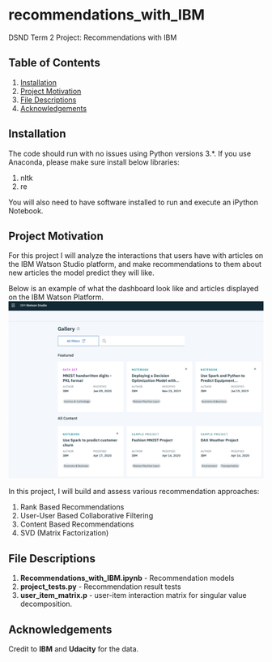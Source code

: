 # recommendations_with_IBM
DSND Term 2 Project: Recommendations with IBM

## Table of Contents

1. [Installation](#installation)
2. [Project Motivation](#motivation)
3. [File Descriptions](#description)
4. [Acknowledgements](#acknowledgement)


## Installation <a name="installation"></a>
The code should run with no issues using Python versions 3.*. If you use Anaconda, please make sure install below libraries:

1. nltk
2. re

You will also need to have software installed to run and execute an iPython Notebook.


## Project Motivation <a name="motivation"></a>
For this project I will analyze the interactions that users have with articles on the IBM Watson Studio platform, and make recommendations to them about new articles the model predict they will like. 

Below is an example of what the dashboard look like and articles displayed on the IBM Watson Platform.
![IBM_Watson_Studio_Community.png](screenshots/IBM_Watson_Studio_Community.png)

In this project, I will build and assess various recommendation approaches:

1. Rank Based Recommendations
2. User-User Based Collaborative Filtering
3. Content Based Recommendations
4. SVD (Matrix Factorization)


## File Descriptions <a name="description"></a>
1. **Recommendations_with_IBM.ipynb** - Recommendation models
2. **project_tests.py** - Recommendation result tests
3. **user_item_matrix.p** - user-item interaction matrix for singular value decomposition.


## Acknowledgements <a name="acknowledgement"></a>
Credit to **IBM** and **Udacity** for the data.
